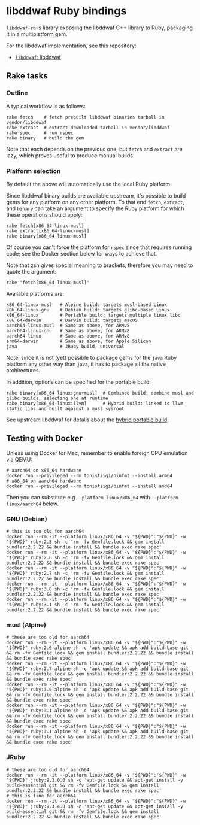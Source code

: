 # libddwaf Ruby bindings

``libddwaf-rb`` is library exposing the libddwaf C++ library to Ruby, packaging it in a multiplatform gem.

For the libddwaf implementation, see this repository:
 - [``libddwaf``: libddwaf](https://github.com/DataDog/libddwaf.git)



## Rake tasks

### Outline

A typical workflow is as follows:

```
rake fetch    # fetch prebuilt libddwaf binaries tarball in vendor/libddwaf
rake extract  # extract downloaded tarball in vendor/libddwaf
rake spec     # run rspec
rake binary   # build the gem
```

Note that each depends on the previous one, but `fetch` and `extract` are lazy, which proves useful to produce manual builds.

### Platform selection

By default the above will automatically use the local Ruby platform.

Since libddwaf binary builds are available upstream, it's possible to build gems for any platform on any other platform. To that end `fetch`, `extract`, and `binary` can take an argument to specify the Ruby platform for which these operations should apply:

```
rake fetch[x86_64-linux-musl]
rake extract[x86_64-linux-musl]
rake binary[x86_64-linux-musl]
```

Of course you can't force the platform for `rspec` since that requires running code; see the Docker section below for ways to achieve that.

Note that zsh gives special meaning to brackets, therefore you may need to quote the argument:

```
rake 'fetch[x86_64-linux-musl]'
```

Available platforms are:

```
x86_64-linux-musl   # Alpine build: targets musl-based Linux
x86_64-linux-gnu    # Debian build: targets glibc-based Linux
x86_64-linux        # Portable build: targets multiple linux libc
x86_64-darwin       # Darwin build: targets macOS
aarch64-linux-musl  # Same as above, for ARMv8
aarch64-linux-gnu   # Same as above, for ARMv8
aarch64-linux       # Same as above, for ARMv8
arm64-darwin        # Same as above, for Apple Silicon
java                # JRuby build, universal
```

Note: since it is not (yet) possible to package gems for the `java` Ruby platform any other way than `java`, it has to package all the native architectures.

In addition, options can be specified for the portable build:

```
rake binary[x86_64-linux:gnu+musl]  # Combined build: combine musl and glibc builds, selecting one at runtime
rake binary[x86_64-linux:llvm]      # Hybrid build: linked to llvm static libs and built against a musl sysroot
```

See upstream libddwaf for details about the [hybrid portable build](https://github.com/DataDog/libddwaf/blob/master/docker/libddwaf/README.md).

## Testing with Docker

Unless using Docker for Mac, remember to enable foreign CPU emulation via QEMU:

```
# aarch64 on x86_64 hardware
docker run --privileged --rm tonistiigi/binfmt --install arm64
# x86_64 on aarch64 hardware
docker run --privileged --rm tonistiigi/binfmt --install amd64
```

Then you can substitute e.g `--platform linux/x86_64` with `--platform linux/aarch64` below.

### GNU (Debian)

```
# this is too old for aarch64
docker run --rm -it --platform linux/x86_64 -v "${PWD}":"${PWD}" -w "${PWD}" ruby:2.5 sh -c 'rm -fv Gemfile.lock && gem install bundler:2.2.22 && bundle install && bundle exec rake spec'
docker run --rm -it --platform linux/x86_64 -v "${PWD}":"${PWD}" -w "${PWD}" ruby:2.6 sh -c 'rm -fv Gemfile.lock && gem install bundler:2.2.22 && bundle install && bundle exec rake spec'
docker run --rm -it --platform linux/x86_64 -v "${PWD}":"${PWD}" -w "${PWD}" ruby:2.7 sh -c 'rm -fv Gemfile.lock && gem install bundler:2.2.22 && bundle install && bundle exec rake spec'
docker run --rm -it --platform linux/x86_64 -v "${PWD}":"${PWD}" -w "${PWD}" ruby:3.0 sh -c 'rm -fv Gemfile.lock && gem install bundler:2.2.22 && bundle install && bundle exec rake spec'
docker run --rm -it --platform linux/x86_64 -v "${PWD}":"${PWD}" -w "${PWD}" ruby:3.1 sh -c 'rm -fv Gemfile.lock && gem install bundler:2.2.22 && bundle install && bundle exec rake spec'
```

### musl (Alpine)

```
# these are too old for aarch64
docker run --rm -it --platform linux/x86_64 -v "${PWD}":"${PWD}" -w "${PWD}" ruby:2.6-alpine sh -c 'apk update && apk add build-base git && rm -fv Gemfile.lock && gem install bundler:2.2.22 && bundle install && bundle exec rake spec'
docker run --rm -it --platform linux/x86_64 -v "${PWD}":"${PWD}" -w "${PWD}" ruby:2.7-alpine sh -c 'apk update && apk add build-base git && rm -fv Gemfile.lock && gem install bundler:2.2.22 && bundle install && bundle exec rake spec'
docker run --rm -it --platform linux/x86_64 -v "${PWD}":"${PWD}" -w "${PWD}" ruby:3.0-alpine sh -c 'apk update && apk add build-base git && rm -fv Gemfile.lock && gem install bundler:2.2.22 && bundle install && bundle exec rake spec'
docker run --rm -it --platform linux/x86_64 -v "${PWD}":"${PWD}" -w "${PWD}" ruby:3.1-alpine sh -c 'apk update && apk add build-base git && rm -fv Gemfile.lock && gem install bundler:2.2.22 && bundle install && bundle exec rake spec'
docker run --rm -it --platform linux/x86_64 -v "${PWD}":"${PWD}" -w "${PWD}" ruby:3.1-alpine sh -c 'apk update && apk add build-base git && rm -fv Gemfile.lock && gem install bundler:2.2.22 && bundle install && bundle exec rake spec'
```

### JRuby

```
# these are too old for aarch64
docker run --rm -it --platform linux/x86_64 -v "${PWD}":"${PWD}" -w "${PWD}" jruby:9.3.0.0 sh -c 'apt-get update && apt-get install -y build-essential git && rm -fv Gemfile.lock && gem install bundler:2.2.22 && bundle install && bundle exec rake spec'
# this is fine for aarch64
docker run --rm -it --platform linux/x86_64 -v "${PWD}":"${PWD}" -w "${PWD}" jruby:9.3.4.0 sh -c 'apt-get update && apt-get install -y build-essential git && rm -fv Gemfile.lock && gem install bundler:2.2.22 && bundle install && bundle exec rake spec'
```
